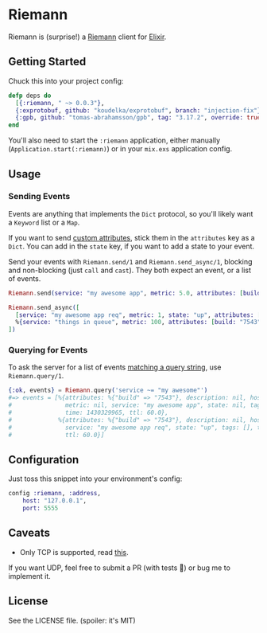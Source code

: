 Riemann
=======

Riemann is (surprise!) a [Riemann](http://riemann.io) client for [Elixir](http://elixir-lang.org).

## Getting Started

Chuck this into your project config:

```elixir
defp deps do
  [{:riemann, " ~> 0.0.3"},
  {:exprotobuf, github: "koudelka/exprotobuf", branch: "injection-fix"},
  {:gpb, github: "tomas-abrahamsson/gpb", tag: "3.17.2", override: true}]
end
```

You'll also need to start the `:riemann` application, either manually (`Application.start(:riemann)`) or in your `mix.exs` application config.

## Usage

### Sending Events

Events are anything that implements the `Dict` protocol, so you'll likely want a `Keyword` list or a `Map`. 

If you want to send [custom attributes](http://riemann.io/howto.html#custom-event-attributes), stick them in the `attributes` key as a `Dict`. You can add in the `state` key, if you want to add a state to your event.

Send your events with `Riemann.send/1` and `Riemann.send_async/1`, blocking and non-blocking (just `call` and `cast`). They both expect an event, or a list of events.

```elixir
Riemann.send(service: "my awesome app", metric: 5.0, attributes: [build: "7543"])

Riemann.send_async([
  [service: "my awesome app req", metric: 1, state: "up", attributes: [build: "7543"]],
  %{service: "things in queue", metric: 100, attributes: [build: "7543"]}
])

```

### Querying for Events
To ask the server for a list of events [matching a query string](https://github.com/aphyr/riemann/blob/master/test/riemann/query_test.clj), use `Riemann.query/1`.

```elixir
{:ok, events} = Riemann.query('service ~= "my awesome"')                                               
#=> events = [%{attributes: %{"build" => "7543"}, description: nil, host: "dax",
#               metric: nil, service: "my awesome app", state: nil, tags: [],
#               time: 1430329965, ttl: 60.0},
#             %{attributes: %{"build" => "7543"}, description: nil, host: "dax", metric: 1,
#               service: "my awesome app req", state: "up", tags: [], time: 1430329965,
#               ttl: 60.0}]
```

## Configuration
Just toss this snippet into your environment's config:

```elixir
config :riemann, :address,
    host: "127.0.0.1",
    port: 5555
```

## Caveats
  - Only TCP is supported, read [this](http://riemann.io/howto.html#what-protocol-should-i-use-to-talk-to-riemann).
  
   If you want UDP, feel free to submit a PR (with tests 👺) or bug me to implement it.   

## License

See the LICENSE file. (spoiler: it's MIT)
